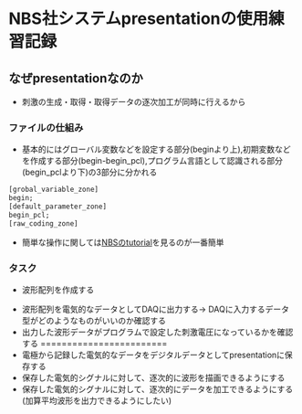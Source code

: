 # NBS社システムpresentationの使用練習記録

## なぜpresentationなのか
- 刺激の生成・取得・取得データの逐次加工が同時に行えるから

### ファイルの仕組み

- 基本的にはグローバル変数などを設定する部分(beginより上),初期変数などを作成する部分(begin-begin_pcl),プログラム言語として認識される部分(begin_pclより下)の3部分に分かれる

```sce
[grobal_variable_zone]  
begin;  
[default_parameter_zone]  
begin_pcl;  
[raw_coding_zone]  
``` 

- 簡単な操作に関しては[NBSのtutorial](https://www.neurobs.com/menu_support/menu_help_resources/intro_program)を見るのが一番簡単

### タスク
- 波形配列を作成する
 > 
- 波形配列を電気的なデータとしてDAQに出力する-> DAQに入力するデータ型がどのようなものがいいのか確認する
- 出力した波形データがプログラムで設定した刺激電圧になっているかを確認する
========================
- 電極から記録した電気的なデータをデジタルデータとしてpresentationに保存する
- 保存した電気的シグナルに対して、逐次的に波形を描画できるようにする
- 保存した電気的シグナルに対して、逐次的にデータを加工できるようにする(加算平均波形を出力できるようにしたい)
